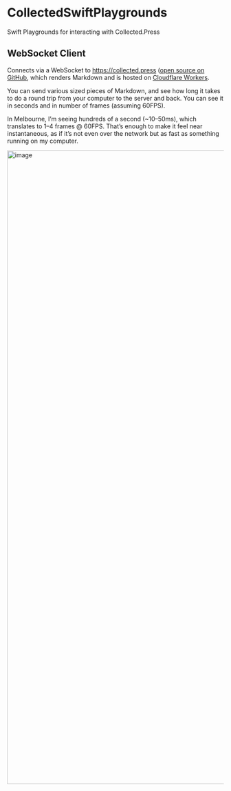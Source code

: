# CollectedSwiftPlaygrounds

Swift Playgrounds for interacting with Collected.Press

## WebSocket Client

Connects via a WebSocket to <https://collected.press> ([open source on GitHub](https://github.com/ThatCollected/collected-press), which renders Markdown and is hosted on [Cloudflare Workers](https://workers.cloudflare.com).

You can send various sized pieces of Markdown, and see how long it takes to do a round trip from your computer to the server and back. You can see it in seconds and in number of frames (assuming 60FPS).

In Melbourne, I’m seeing hundreds of a second (~10–50ms), which translates to 1–4 frames @ 60FPS. That’s enough to make it feel near instantaneous, as if it’s not even over the network but as fast as something running on my computer.

<img width="1470" alt="image" src="https://user-images.githubusercontent.com/2635733/169691040-17f70acd-4e6c-45b7-b378-4f87214f1139.png">
